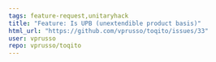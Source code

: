 ```yaml
---
tags: feature-request,unitaryhack
title: "Feature: Is UPB (unextendible product basis)"
html_url: "https://github.com/vprusso/toqito/issues/33"
user: vprusso
repo: vprusso/toqito
---
```


